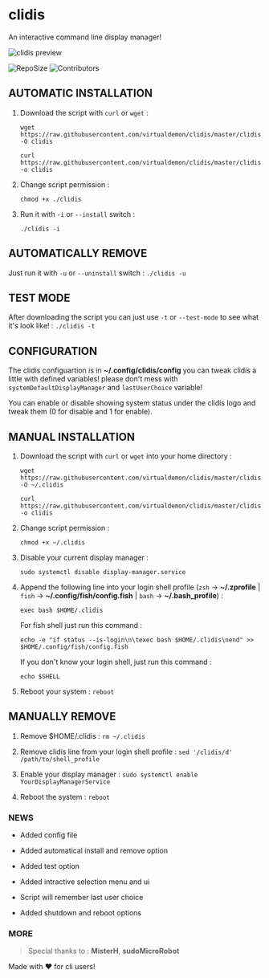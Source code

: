 # clidis
An interactive command line display manager!

![clidis preview](https://raw.githubusercontent.com/virtualdemon/clidis/master/screenshot/screenshot_v2.0.png)

![RepoSize](https://img.shields.io/github/repo-size/virtualdemon/clidis.svg?style=flat-square) ![Contributors](https://img.shields.io/github/contributors/virtualdemon/clidis.svg?style=flat-square)
    
## AUTOMATIC INSTALLATION

1. Download the script with `curl` or `wget` : 
	
    `wget https://raw.githubusercontent.com/virtualdemon/clidis/master/clidis -O clidis`

	`curl https://raw.githubusercontent.com/virtualdemon/clidis/master/clidis -o clidis`
	        
2. Change script permission : 

	`chmod +x ./clidis`

3. Run it with `-i` or `--install` switch : 

    `./clidis -i`

## AUTOMATICALLY REMOVE

Just run it with `-u` or `--uninstall` switch : `./clidis -u`


## TEST MODE

After downloading the script you can just use `-t` or `--test-mode` to see what it's look like! : `./clidis -t`

## CONFIGURATION

The clidis configuartion is in **~/.config/clidis/config** you can tweak clidis a little with defined variables! please don't mess with `systemDefaultDisplayManager` and `lastUserChoice` variable!

You can enable or disable showing system status under the clidis logo and tweak them (0 for disable and 1 for enable).

## MANUAL INSTALLATION

1. Download the script with `curl` or `wget` into your home directory : 
	
    `wget https://raw.githubusercontent.com/virtualdemon/clidis/master/clidis -O ~/.clidis`

	`curl https://raw.githubusercontent.com/virtualdemon/clidis/master/clidis -o clidis`
	        
2. Change script permission : 

	`chmod +x ~/.clidis`
    
3. Disable your current display manager : 

    `sudo systemctl disable display-manager.service`

4. Append the following line into your login shell profile (`zsh` -> **~/.zprofile** | `fish` -> **~/.config/fish/config.fish** | `bash` -> **~/.bash_profile**) : 
    
    `exec bash $HOME/.clidis`
     
     For fish shell just run this command : 
     
     `echo -e "if status --is-login\n\texec bash $HOME/.clidis\nend" >> $HOME/.config/fish/config.fish`
     
    If you don't know your login shell, just run this command : 
    
    `echo $SHELL`

5. Reboot your system : `reboot`

## MANUALLY REMOVE

1. Remove $HOME/.clidis : `rm ~/.clidis`

2. Remove clidis line from your login shell profile : `sed '/clidis/d' /path/to/shell_profile`

3. Enable your display manager : `sudo systemctl enable YourDisplayManagerService`

4. Reboot the system : `reboot`

### NEWS

* Added config file

* Added automatical install and remove option

* Added test option

* Added intractive selection menu and ui

* Script will remember last user choice

* Added shutdown and reboot options

### MORE

>  Special thanks to : 
>  **MisterH**, **sudoMicroRobot**

Made with :heart: for cli users!

